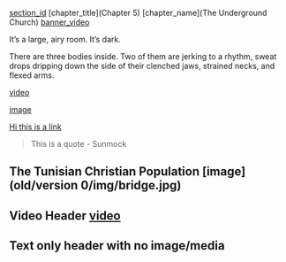 [section_id](underground_church)
[chapter_title](Chapter 5)
[chapter_name](The Underground Church)
[banner_video](https://s3.amazonaws.com/sunnymock/a/1409173216797.webm)

It’s a large, airy room. It’s dark.

There are three bodies inside. Two of them are jerking to a rhythm, sweat drops dripping down the side of their clenched jaws, strained necks, and flexed arms. 

[video](https://s3.amazonaws.com/sunnymock/a/1409173216797.webm "\"I want to say it loudly.\"")

[image](content/images/IMG_8375.JPG "I’m drunk in the photography. I’m drunk in the dancing.")

[Hi this is a link](http://google.com)

> This is a quote - Sunmock

## The Tunisian Christian Population [image](old/version 0/img/bridge.jpg)

## Video Header [video](https://s3.amazonaws.com/sunnymock/a/1409173216797.webm)

## Text only header with no image/media